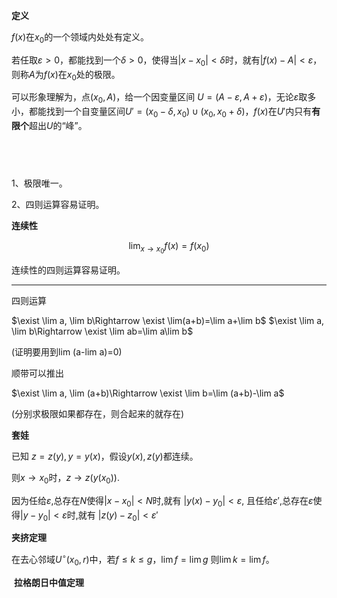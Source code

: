 **定义**

$f(x)$在$x_0$的一个领域内处处有定义。

若任取$\varepsilon>0$，都能找到一个$\delta>0$，使得当$|x-x_0|<\delta$时，就有$|f(x)-A|<\varepsilon$，则称$A$为$f(x)$在$x_0$处的极限。
​

可以形象理解为，点$(x_0,A)$，给一个因变量区间
$U=(A-\varepsilon,A+\varepsilon)$，无论$\varepsilon$取多小，都能找到一个自变量区间$U'=(x_0-\delta,x_0)\cup (x_0,x_0+\delta)$，$f(x)$在$U'$内只有**有限个**超出$U$的“峰”。

​
---




1、极限唯一。

2、四则运算容易证明。


**连续性**


$$
\lim_{x\rightarrow x_0} f(x)=f(x_0)
$$

连续性的四则运算容易证明。

---

四则运算


$\exist \lim a, \lim b\Rightarrow \exist \lim(a+b)=\lim a+\lim b$ 
$\exist \lim a, \lim b\Rightarrow \exist \lim ab=\lim a\lim b$ 

(证明要用到lim (a-lim a)=0)

顺带可以推出

$\exist \lim a, \lim (a+b)\Rightarrow \exist \lim b=\lim (a+b)-\lim a$ 

(分别求极限如果都存在，则合起来的就存在)

**套娃**

已知 $z=z(y),y=y(x)$，假设$y(x),z(y)$都连续。

则$x\rightarrow x_0$时，$z\rightarrow z(y(x_0))$.

因为任给$\varepsilon$,总存在$N$使得$|x-x_0|< N$时,就有
$|y(x)-y_0|<\varepsilon$,
且任给$\varepsilon'$,总存在$\varepsilon$使得$|y-y_0|< \varepsilon$时,就有
$|z(y)-z_0|<\varepsilon'$

**夹挤定理**

在去心邻域$U^{\circ}(x_0,r)$中，若$f\leq k\leq g，\lim f=\lim g$
则$\lim k=\lim f$。

​
**拉格朗日中值定理**
